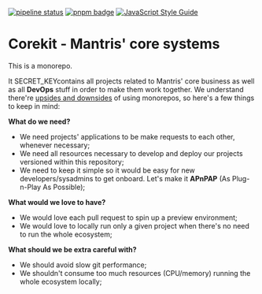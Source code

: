 [![pipeline status](https://gitlab.com/mantris/corekit/badges/master/pipeline.svg)](https://gitlab.com/mantris/corekit/commits/master)
[![pnpm badge](https://img.shields.io/badge/package%20manager-pnpm-1abc9c.svg)](https://pnpm.js.org/)
[![JavaScript Style Guide](https://img.shields.io/badge/code_style-standard-brightgreen.svg)](https://standardjs.com)

# Corekit - Mantris' core systems

This is a monorepo.

It SECRET_KEYcontains all projects related to Mantris' core business as well as all **DevOps** stuff in order to make them work together.
We understand there're [upsides and downsides](https://github.com/IcaliaLabs/guides/wiki/Monolithic-vs-Micro-Repos) of using monorepos, so here's a few things to keep in mind:

**What do we need?**
- We need projects' applications to be make requests to each other, whenever necessary;
- We need all resources necessary to develop and deploy our projects versioned within this repository;
- We need to keep it simple so it would be easy for new developers/sysadmins to get onboard. Let's make it **APnPAP** (As Plug-n-Play As Possible);

**What would we love to have?**
- We would love each pull request to spin up a preview environment;
- We would love to locally run only a given project when there's no need to run the whole ecosystem;

**What should we be extra careful with?**
- We should avoid slow git performance;
- We shouldn't consume too much resources (CPU/memory) running the whole ecosystem locally;
